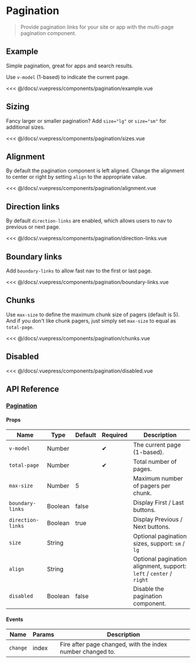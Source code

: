 # Pagination

> Provide pagination links for your site or app with the multi-page pagination component.

## Example

Simple pagination, great for apps and search results.

Use `v-model` (1-based) to indicate the current page.

<pagination-example/>

<<< @/docs/.vuepress/components/pagination/example.vue

## Sizing

Fancy larger or smaller pagination? Add `size="lg"` or `size="sm"` for additional sizes.

<pagination-sizes/>

<<< @/docs/.vuepress/components/pagination/sizes.vue

## Alignment

By default the pagination component is left aligned. Change the alignment to center or right by setting `align` to the appropriate value.

<pagination-alignment/>

<<< @/docs/.vuepress/components/pagination/alignment.vue

## Direction links

By default `direction-links` are enabled, which allows users to nav to previous or next page.

<pagination-direction-links/>

<<< @/docs/.vuepress/components/pagination/direction-links.vue

## Boundary links

Add `boundary-links` to allow fast nav to the first or last page.

<pagination-boundary-links/>

<<< @/docs/.vuepress/components/pagination/boundary-links.vue

## Chunks

Use `max-size` to define the maximum chunk size of pagers (default is 5). And if you don't like chunk pagers, just simply set `max-size` to equal as `total-page`.

<pagination-chunks/>

<<< @/docs/.vuepress/components/pagination/chunks.vue

## Disabled

<pagination-disabled/>

<<< @/docs/.vuepress/components/pagination/disabled.vue

## API Reference

### [Pagination](https://github.com/uiv-lib/uiv/blob/1.x/src/components/pagination/Pagination.vue)

#### Props

Name              | Type       | Default  | Required | Description
----------------  | ---------- | -------- | -------- | -----------------------
`v-model`         | Number     |          | &#10004; | The current page (1-based).
`total-page`      | Number     |          | &#10004; | Total number of pages.
`max-size`        | Number     | 5        |          | Maximum number of pagers per chunk.
`boundary-links`  | Boolean    | false    |          | Display First / Last buttons.
`direction-links` | Boolean    | true     |          | Display Previous / Next buttons.
`size`            | String     |          |          | Optional pagination sizes, support: `sm` / `lg`
`align`           | String     |          |          | Optional pagination alignment, support: `left` / `center` / `right`
`disabled`        | Boolean    | false    |          | Disable the pagination component.

#### Events

Name        | Params | Description
----------- | ------ | ---------------
`change`    | index  | Fire after page changed, with the index number changed to.
